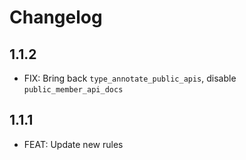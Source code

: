 # Changelog

## 1.1.2

* FIX: Bring back `type_annotate_public_apis`, disable `public_member_api_docs`

## 1.1.1

* FEAT: Update new rules
